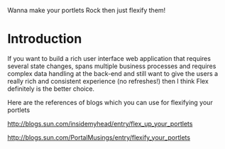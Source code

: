 Wanna make your portlets Rock then just flexify them!

# Introduction #

If you want to build a rich user interface web application that requires several state changes, spans multiple business processes and requires complex data handling at the back-end and still want to give the users a really rich and consistent experience (no refreshes!) then I think Flex definitely is the better choice.


Here are the references of blogs which you can use for flexifying your portlets

http://blogs.sun.com/insidemyhead/entry/flex_up_your_portlets

http://blogs.sun.com/PortalMusings/entry/flexify_your_portlets